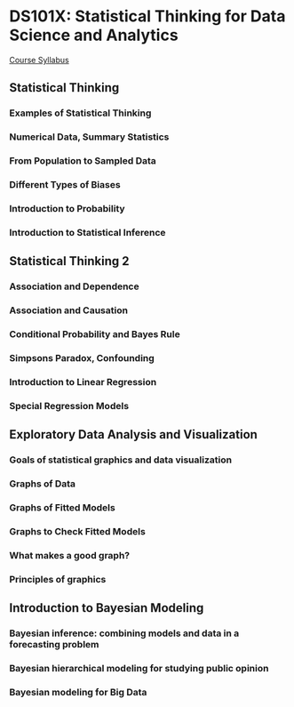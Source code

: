 # DS101X: Statistical Thinking for Data Science and Analytics

[Course Syllabus](https://d37djvu3ytnwxt.cloudfront.net/assets/courseware/v1/33ad7c92b39bbaea35b505415788ea87/asset-v1:ColumbiaX+DS101X+1T2016+type@asset+block/DS101X_Course_Syllabus.pdf)

## Statistical Thinking

### Examples of Statistical Thinking

### Numerical Data, Summary Statistics

### From Population to Sampled Data

### Different Types of Biases

### Introduction to Probability

### Introduction to Statistical Inference
## Statistical Thinking 2

### Association and Dependence

### Association and Causation

### Conditional Probability and Bayes Rule

### Simpsons Paradox, Confounding

### Introduction to Linear Regression

### Special Regression Models
## Exploratory Data Analysis and Visualization

### Goals of statistical graphics and data visualization

### Graphs of Data

### Graphs of Fitted Models

### Graphs to Check Fitted Models

### What makes a good graph?

### Principles of graphics
## Introduction to Bayesian Modeling

### Bayesian inference: combining models and data in a forecasting problem

### Bayesian hierarchical modeling for studying public opinion

### Bayesian modeling for Big Data
